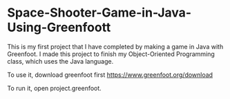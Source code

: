 # Space-Shooter-Game-in-Java-Using-Greenfoott
This is my first project that I have completed by making a game in Java with Greenfoot. I made this project to finish my Object-Oriented Programming class, which uses the Java language.

To use it, download greenfoot first
https://www.greenfoot.org/download

To run it, open project.greenfoot.

